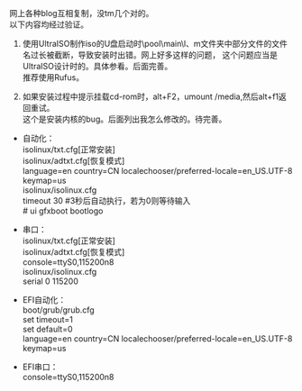 网上各种blog互相复制，没tm几个对的。  
以下内容均经过验证。

 1. 使用UltraISO制作iso的U盘启动时\pool\main\l、m文件夹中部分文件的文件名过长被截断，导致安装时出错。网上好多这样的问题， 这个问题应当是UltraISO设计时的。具体参看。后面完善。  
       推荐使用Rufus。
  
 2. 如果安装过程中提示挂载cd-rom时，alt+F2，umount /media,然后alt+f1返回重试。  
 这个是安装内核的bug。后面列出我怎么修改的。待完善。


- 自动化：  
isolinux/txt.cfg[正常安装]  
isolinux/adtxt.cfg[恢复模式]  
language=en country=CN localechooser/preferred-locale=en_US.UTF-8 keymap=us   
isolinux/isolinux.cfg  
timeout 30   \#3秒后自动执行，若为0则等待输入  
\# ui gfxboot bootlogo

- 串口：  
isolinux/txt.cfg[正常安装]  
isolinux/adtxt.cfg[恢复模式]    
    console=ttyS0,115200n8   
isolinux/isolinux.cfg   
serial 0 115200

- EFI自动化：  
boot/grub/grub.cfg  
 set timeout=1  
 set default=0  
 language=en country=CN localechooser/preferred-locale=en_US.UTF-8 keymap=us 
 
- EFI串口：       
console=ttyS0,115200n8

